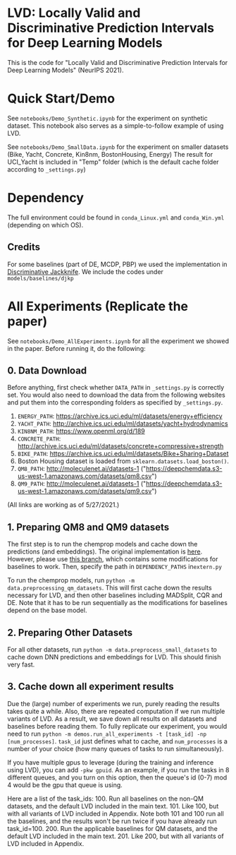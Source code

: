 # LVD: Locally Valid and Discriminative Prediction Intervals for Deep Learning Models
This is the code for "Locally Valid and Discriminative Prediction Intervals for Deep Learning Models" (NeurIPS 2021). 


# Quick Start/Demo
See `notebooks/Demo_Synthetic.ipynb` for the experiment on synthetic dataset.
This notebook also serves as a simple-to-follow example of using LVD.

See `notebooks/Demo_SmallData.ipynb` for the experiment on smaller datasets (Bike, Yacht, Concrete, Kin8nm, BostonHousing, Energy)
The result for UCI_Yacht is included in "Temp" folder (which is the default cache folder according to `_settings.py`)

# Dependency

The full environment could be found in `conda_Linux.yml` and `conda_Win.yml` (depending on which OS).

## Credits

For some baselines (part of DE, MCDP, PBP) we used the implementation in [Discriminative Jackknife](https://github.com/ahmedmalaa/discriminative-jackknife).
We include the codes under `models/baselines/djkp`

 



# All Experiments (Replicate the paper)

See `notebooks/Demo_AllExperiments.ipynb` for all the experiment we showed in the paper.
Before running it, do the following:

## 0. Data Download
Before anything, first check whether `DATA_PATH` in `_settings.py` is correctly set. 
You would also need to download the data from the following websites and put them into the corresponding folders as specified by `_settings.py`.
1. `ENERGY_PATH`: https://archive.ics.uci.edu/ml/datasets/energy+efficiency
2. `YACHT_PATH`: http://archive.ics.uci.edu/ml/datasets/yacht+hydrodynamics
3. `KIN8NM_PATH`: https://www.openml.org/d/189
4. `CONCRETE_PATH`: http://archive.ics.uci.edu/ml/datasets/concrete+compressive+strength
5. `BIKE_PATH`: https://archive.ics.uci.edu/ml/datasets/Bike+Sharing+Dataset
6. Boston Housing dataset is loaded from `sklearn.datasets.load_boston()`.
7. `QM8_PATH`: http://moleculenet.ai/datasets-1 ("https://deepchemdata.s3-us-west-1.amazonaws.com/datasets/qm8.csv")
8. `QM9_PATH`: http://moleculenet.ai/datasets-1 ("https://deepchemdata.s3-us-west-1.amazonaws.com/datasets/qm9.csv")

(All links are working as of 5/27/2021.)

## 1. Preparing QM8 and QM9 datasets
The first step is to run the chemprop models and cache down the predictions (and embeddings).
The original implementation is [here](https://github.com/chemprop/chemprop). 
However, please use [this branch](https://github.com/zlin7/chemprop/tree/zl), which contains some modifications for baselines to work.
Then, specify the path in `DEPENDENCY_PATHS` in`extern.py`

To run the chemprop models, run `python -m data.preprocessing_qm_datasets`.
This will first cache down the results necessary for LVD, and then other baselines including MADSplit, CQR and DE.
Note that it has to be run sequentially as the modifications for baselines depend on the base model.

## 2. Preparing Other Datasets
For all other datasets, run `python -m data.preprocess_small_datasets` to cache down DNN predictions and embeddings for LVD. 
This should finish very fast.

## 3. Cache down all experiment results
Due the (large) number of experiments we run, purely reading the results takes quite a while.
Also, there are repeated computation if we run multiple variants of LVD.
As a result, we save down all results on all datasets and baselines before reading them.
To fully replicate our experiment, you would need to run `python -m demos.run_all_experiments -t [task_id] -np [num_processes]`.
`task_id` just defines what to cache, and `num_processes` is a number of your choice (how many queues of tasks to run simultaneously).

If you have multiple gpus to leverage (during the training and inference using LVD), you can add `-pkw gpuid`. 
As an example, if you run the tasks in 8 different queues, and you turn on this option, then the queue's id (0-7) mod 4 would be the gpu that queue is using.

Here are a list of the task_ids:
100. Run all baselines on the non-QM datasets, and the default LVD included in the main text.
101. Like 100, but with all variants of LVD included in Appendix. 
     Note both 101 and 100 run all the baselines, and the results won't be run twice if you have already run task_id=100.
200. Run the applicable baselines for QM datasets, and the default LVD included in the main text.
201. Like 200, but with all variants of LVD included in Appendix. 
     
